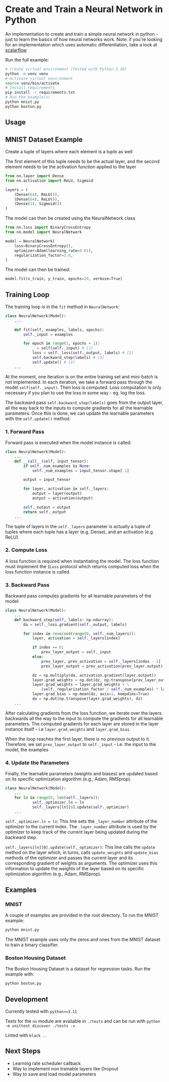# Create and Train a Neural Network in Python

An implementation to create and train a simple neural network in python - just to learn the basics of how neural networks work. Note: if you're looking for an implementation which uses automatic differentiation, take a look at [scalarflow](https://github.com/am1tyadav/scalarflow)

Run the full example:

```bash
# Create virtual environment (Tested with Python 3.10)
python -m venv venv
# Activate virtual environment
source venv/bin/activate
# Install requirements
pip install -r requirements.txt
# Run the example(s)
python mnist.py
python boston.py
```

## Usage

## MNIST Dataset Example

Create a tuple of layers where each element is a tuple as well

The first element of this tuple needs to be the actual layer, and the second element needs to be the activation function applied to the layer

```python
from nn.layer import Dense
from nn.activation import ReLU, Sigmoid

layers = (
    (Dense(64), ReLU()),
    (Dense(64), ReLU()),
    (Dense(1), Sigmoid())
)
```

The model can then be created using the NeuralNetwork class

```python
from nn.loss import BinaryCrossEntropy
from nn.model import NeuralNetwork

model = NeuralNetwork(
    loss=BinaryCrossEntropy(),
    optimizer=Adam(learning_rate=0.01),
    regularization_factor=2.0,
)
```

The model can then be trained:

```python
model.fit(x_train, y_train, epochs=20, verbose=True)
```

## Training Loop

The training loop is in the `fit` method in `NeuralNetwork`:

```python
class NeuralNetwork(Model):
    ...

    def fit(self, examples, labels, epochs):
        self._input = examples

        for epoch in range(1, epochs + 1):
            _ = self(self._input) # [1]
            loss = self._loss(self._output, labels) # [2]
            self.backward_step(labels) # [3]
            self.update() # [4]
    ...
```

At the moment, one iteration is on the entire training set and mini-batch is not implemented.
In each iteration, we take a forward pass through the model `self(self._input)`.
Then loss is computed. Loss computation is only necessary if you plan to use the loss in some way - eg. log the loss.

The backward pass `self.backward_step(labels)` goes from the output layer, all the way
back to the inputs to compute gradients for all the learnable parameters. Once this is done,
we can update the learnable parameters with the `self.update()` method.

### 1. Forward Pass

Forward pass is executed when the model instance is called:

```python
class NeuralNetwork(Model):
    ...
    def __call__(self, input_tensor):
        if self._num_examples is None:
            self._num_examples = input_tensor.shape[-1]

        output = input_tensor

        for layer, activation in self._layers:
            output = layer(output)
            output = activation(output)

        self._output = output
        return self._output
    ...
```

The tuple of layers in the `self._layers` parameter is actually a tuple of tuples where
each tuple has a layer (e.g. Dense), and an activation (e.g. ReLU).

### 2. Compute Loss

A loss function is required when instantiating the model. The loss function must implement the `ILoss` protocol
which returns computed loss when the loss function instance is called.

### 3. Backward Pass

Backward pass computes gradients for all learnable parameters of the model:

```python
class NeuralNetwork(Model):
    ...
    def backward_step(self, labels: np.ndarray):
        da = self._loss.gradient(self._output, labels)

        for index in reversed(range(0, self._num_layers)):
            layer, activation = self._layers[index]

            if index == 0:
                prev_layer_output = self._input
            else:
                prev_layer, prev_activation = self._layers[index - 1]
                prev_layer_output = prev_activation(prev_layer.output)

            dz = np.multiply(da, activation.gradient(layer.output))
            layer.grad_weights = np.dot(dz, np.transpose(prev_layer_output)) / self._num_examples
            layer.grad_weights = layer.grad_weights + \
                (self._regularization_factor / self._num_examples) * layer.weights
            layer.grad_bias = np.mean(dz, axis=1, keepdims=True)
            da = np.dot(np.transpose(layer.grad_weights), dz)
    ...
```

After calculating gradients from the loss function, we iterate over the layers
backwards all the way to the input to compute the gradients for all learnable parameters.
The computed gradients for each layer are stored in the layer instance itself - i.e
`layer.grad_weights` and `layer.grad_bias`.

When the loop reaches the first layer, there is no previous output to it. Therefore, we set
`prev_layer_output` to `self._input` - i.e. the input to the model, the examples

### 4. Update the Parameters

Finally, the learnable parameters (weights and biases) are updated based on its specific optimization algorithm (e.g., Adam, RMSprop).

```python
class NeuralNetwork(Model):
    ...
    for ln in range(0, len(self._layers)):
            self._optimizer.ln = ln
            self._layers[ln][0].update(self._optimizer)
    ...
```

`self._optimizer.ln = ln`: This line sets the `_layer_number` attribute of the optimizer to the current index. The `_layer_number` attribute is used by the optimizer to keep track of the current layer being updated during the backward step.

`self._layers[ln][0].update(self._optimizer)`: This line calls the `update` method on the layer which, in turns, calls `update_weights` and `update_bias` methods of the optimizer and passes the current layer and its corresponding gradient of weights as arguments. The optimizer uses this information to update the weights of the layer based on its specific optimization algorithm (e.g., Adam, RMSprop).

## Examples

### MNIST

A couple of examples are provided in the root directory. To run the MNIST example:

```bash
python mnist.py
```

The MNIST example uses only the zeros and ones from the MNIST dataset to train a binary classifier.

### Boston Housing Dataset

The Boston Housing Dataset is a dataset for regression tasks. Run the example with:

```bash
python boston.py
```

## Development

Currently tested with `python>=3.11`

Tests for the `nn` module are available in `./tests` and can be run with `python -m unittest discover ./tests -v`

Linted with `black .`.

## Next Steps

- Learning rate scheduler callback
- Way to implement non trainable layers like Dropout
- Way to save and load model parameters
